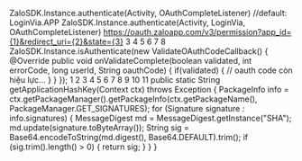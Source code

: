 ZaloSDK.Instance.authenticate(Activity, OAuthCompleteListener) //default: LoginVia.APP
ZaloSDK.Instance.authenticate(Activity, LoginVia, OAuthCompleteListener)
https://oauth.zaloapp.com/v3/permission?app_id={1}&redirect_uri={2}&state={3}
3
4
5
6
7
8
ZaloSDK.Instance.isAuthenticate(new ValidateOAuthCodeCallback() {
    @Override
    public void onValidateComplete(boolean validated, int errorCode, long userId, String oauthCode) {
        if(validated) {
            // oauth code còn hiệu lực...
        }
    }
});
1
2
3
4
5
6
7
8
9
10
11
public static String getApplicationHashKey(Context ctx) throws Exception {
    PackageInfo info = ctx.getPackageManager().getPackageInfo(ctx.getPackageName(), PackageManager.GET_SIGNATURES);
    for (Signature signature : info.signatures) {
        MessageDigest md = MessageDigest.getInstance("SHA");
        md.update(signature.toByteArray());
        String sig = Base64.encodeToString(md.digest(), Base64.DEFAULT).trim();
        if (sig.trim().length() > 0) {
            return sig;
        }
    }
}
